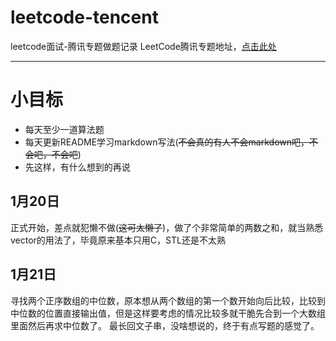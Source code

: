 # leetcode-tencent
leetcode面试-腾讯专题做题记录
LeetCode腾讯专题地址，[点击此处](https://leetcode-cn.com/leetbook/detail/tencent/)
***
# 小目标
* 每天至少一道算法题
* 每天更新README学习markdown写法\(~~不会真的有人不会markdown吧，不会吧，不会吧~~\)
* 先这样，有什么想到的再说

## 1月20日
正式开始，差点就犯懒不做\(~~这可太懒了~~\)，做了个非常简单的两数之和，就当熟悉vector的用法了，毕竟原来基本只用C，STL还是不太熟

## 1月21日
寻找两个正序数组的中位数，原本想从两个数组的第一个数开始向后比较，比较到中位数的位置直接输出值，但是这样要考虑的情况比较多就干脆先合到一个大数组里面然后再求中位数了。
最长回文子串，没啥想说的，终于有点写题的感觉了。